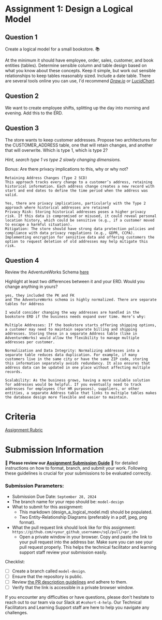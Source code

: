 # Assignment 1: Design a Logical Model

## Question 1
Create a logical model for a small bookstore. 📚

At the minimum it should have employee, order, sales, customer, and book entities (tables). Determine sensible column and table design based on what you know about these concepts. Keep it simple, but work out sensible relationships to keep tables reasonably sized. Include a date table. There are several tools online you can use, I'd recommend [_Draw.io_](https://www.drawio.com/) or [_LucidChart_](https://www.lucidchart.com/pages/).

## Question 2
We want to create employee shifts, splitting up the day into morning and evening. Add this to the ERD.

## Question 3
The store wants to keep customer addresses. Propose two architectures for the CUSTOMER_ADDRESS table, one that will retain changes, and another that will overwrite. Which is type 1, which is type 2?

_Hint, search type 1 vs type 2 slowly changing dimensions._

Bonus: Are there privacy implications to this, why or why not?
```
Retaining Address Changes (Type 2 SCD)
This approach tracks every change to a customer’s address, retaining historical information. Each address change creates a new record with start and end dates to define the time period when the address was valid.

Yes, there are privacy implications, particularly with the Type 2 approach where historical addresses are retained
Privacy Risk: Storing historical addresses poses a higher privacy risk. If this data is compromised or misused, it could reveal personal location history, which could be sensitive (e.g., if a customer moved to escape a harmful situation).
Mitigation: The store should have strong data protection policies and compliance with data privacy regulations (e.g., GDPR, CCPA). Implementing encryption for sensitive data and offering customers the option to request deletion of old addresses may help mitigate this risk.
```

## Question 4
Review the AdventureWorks Schema [here](https://i.stack.imgur.com/LMu4W.gif)

Highlight at least two differences between it and your ERD. Would you change anything in yours?
```
yes, they included the PK and FK
and The AdventureWorks schema is highly normalized. There are separate tables for Address

I would consider changing the way addresses are handled in the bookstore ERD if the business needs expand over time. Here’s why:

Multiple Addresses: If the bookstore starts offering shipping options, a customer may need to maintain separate billing and shipping addresses. Storing these in a separate Address table (like in AdventureWorks) would allow the flexibility to manage multiple addresses per customer.

Normalization and Data Integrity: Normalizing addresses into a separate table reduces data duplication. For example, if many customers live in the same city or have the same ZIP code, storing this information separately avoids redundancy. It also ensures that address data can be updated in one place without affecting multiple records.

Scalability: As the business grows, having a more scalable solution for addresses would be helpful. If you eventually need to track addresses for employees (for HR purposes), suppliers, or other entities, a separate Address table that links to multiple tables makes the database design more flexible and easier to maintain.
```

# Criteria

[Assignment Rubric](./assignment_rubric.md)

# Submission Information

🚨 **Please review our [Assignment Submission Guide](https://github.com/UofT-DSI/onboarding/blob/main/onboarding_documents/submissions.md)** 🚨 for detailed instructions on how to format, branch, and submit your work. Following these guidelines is crucial for your submissions to be evaluated correctly.

### Submission Parameters:
* Submission Due Date: `September 28, 2024`
* The branch name for your repo should be: `model-design`
* What to submit for this assignment:
    * This markdown (design_a_logical_model.md) should be populated.
    * Two Entity-Relationship Diagrams (preferably in a pdf, jpeg, png format).
* What the pull request link should look like for this assignment: `https://github.com/<your_github_username>/sql/pull/<pr_id>`
    * Open a private window in your browser. Copy and paste the link to your pull request into the address bar. Make sure you can see your pull request properly. This helps the technical facilitator and learning support staff review your submission easily.

Checklist:
- [ ] Create a branch called `model-design`.
- [ ] Ensure that the repository is public.
- [ ] Review [the PR description guidelines](https://github.com/UofT-DSI/onboarding/blob/main/onboarding_documents/submissions.md#guidelines-for-pull-request-descriptions) and adhere to them.
- [ ] Verify that the link is accessible in a private browser window.

If you encounter any difficulties or have questions, please don't hesitate to reach out to our team via our Slack at `#cohort-4-help`. Our Technical Facilitators and Learning Support staff are here to help you navigate any challenges.
